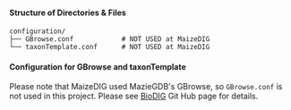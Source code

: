 
#### Structure of Directories & Files
```
configuration/
├── GBrowse.conf            # NOT USED at MaizeDIG
└── taxonTemplate.conf      # NOT USED at MaizeDIG
```  


#### Configuration for GBrowse and taxonTemplate

Please note that MaizeDIG used MazieGDB's GBrowse, so `GBrowse.conf` is not used in this project. 
Please see [BioDIG](https://github.com/idoerg/BioDIG) Git Hub page for details. 

